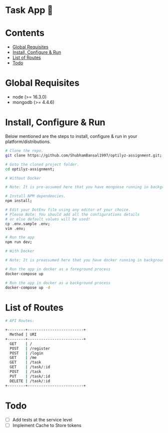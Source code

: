 # Task App 🙌

# Contents

* [Global Requisites](#global-requisites)
* [Install, Configure & Run](#install-configure--run)
* [List of Routes](#list-of-routes)
* [Todo](#Todo)

# Global Requisites

* node (>= 16.3.0)
* mongodb (>= 4.4.6)

# Install, Configure & Run

Below mentioned are the steps to install, configure & run in your platform/distributions.

```bash
# Clone the repo.
git clone https://github.com/ShubhamBansal1997/optilyz-assignment.git;

# Goto the cloned project folder.
cd optilyz-assignment;
```

```bash
# Without Docker

# Note: It is pre-assumed here that you have mongoose running in background & you have created the database.

# Install NPM dependencies.
npm install;

# Edit your DotEnv file using any editor of your choice.
# Please Note: You should add all the configurations details
# or else default values will be used!
cp .env.sample .env;
vim .env;

# Run the app
npm run dev;
```

```bash
# With Docker

# Note: It is preassumed here that you have docker running in background

# Run the app in docker as a foreground process
docker-compose up

# Run the app in docker as a background process
docker-compose up -d
```


# List of Routes

```sh
# API Routes:

+--------+-------------------------+
  Method | URI
+--------+-------------------------+
  GET    | /
  POST   | /register
  POST   | /login
  GET    | /me
  GET    | /task
  GET    | /task/:id
  POST   | /task
  PUT    | /task/:id
  DELETE | /task/:id
+--------+-------------------------+
```

# Todo

- [ ] Add tests at the service level
- [ ] Implement Cache to Store tokens